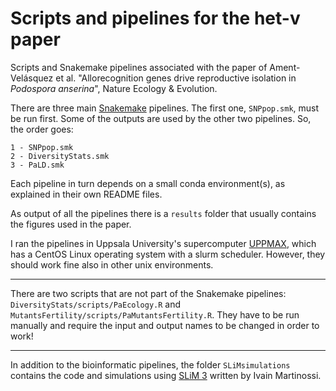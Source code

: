 # Scripts and pipelines for the het-v paper
Scripts and Snakemake pipelines associated with the paper of Ament-Velásquez et al. "Allorecognition genes drive reproductive isolation in *Podospora anserina*", Nature Ecology & Evolution.

There are three main [Snakemake](https://snakemake.readthedocs.io/en/stable/) pipelines. The first one, `SNPpop.smk`, must be run first. Some of the outputs are used by the other two pipelines. So, the order goes:

    1 - SNPpop.smk
    2 - DiversityStats.smk
    3 - PaLD.smk

Each pipeline in turn depends on a small conda environment(s), as explained in their own README files.

As output of all the pipelines there is a `results` folder that usually contains the figures used in the paper. 

I ran the pipelines in Uppsala University's supercomputer [UPPMAX](https://uppmax.uu.se/), which has a CentOS Linux operating system with a slurm scheduler. However, they should work fine also in other unix environments.

---

There are two scripts that are not part of the Snakemake pipelines: `DiversityStats/scripts/PaEcology.R` and `MutantsFertility/scripts/PaMutantsFertility.R`. They have to be run manually and require the input and output names to be changed in order to work!

---

In addition to the bioinformatic pipelines, the folder `SLiMsimulations` contains the code and simulations using [SLiM 3](https://academic.oup.com/mbe/article/36/3/632/5229931) written by Ivain Martinossi.
  